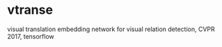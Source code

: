 # vtranse
visual translation embedding network for visual relation detection, CVPR 2017, tensorflow

